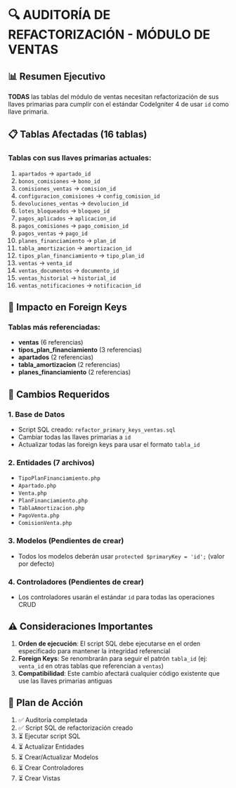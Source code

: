 # 🔍 AUDITORÍA DE REFACTORIZACIÓN - MÓDULO DE VENTAS

## 📊 Resumen Ejecutivo

**TODAS** las tablas del módulo de ventas necesitan refactorización de sus llaves primarias para cumplir con el estándar CodeIgniter 4 de usar `id` como llave primaria.

## 📋 Tablas Afectadas (16 tablas)

### Tablas con sus llaves primarias actuales:
1. `apartados` → `apartado_id`
2. `bonos_comisiones` → `bono_id`
3. `comisiones_ventas` → `comision_id`
4. `configuracion_comisiones` → `config_comision_id`
5. `devoluciones_ventas` → `devolucion_id`
6. `lotes_bloqueados` → `bloqueo_id`
7. `pagos_aplicados` → `aplicacion_id`
8. `pagos_comisiones` → `pago_comision_id`
9. `pagos_ventas` → `pago_id`
10. `planes_financiamiento` → `plan_id`
11. `tabla_amortizacion` → `amortizacion_id`
12. `tipos_plan_financiamiento` → `tipo_plan_id`
13. `ventas` → `venta_id`
14. `ventas_documentos` → `documento_id`
15. `ventas_historial` → `historial_id`
16. `ventas_notificaciones` → `notificacion_id`

## 🔗 Impacto en Foreign Keys

### Tablas más referenciadas:
- **ventas** (6 referencias)
- **tipos_plan_financiamiento** (3 referencias)
- **apartados** (2 referencias)
- **tabla_amortizacion** (2 referencias)
- **planes_financiamiento** (2 referencias)

## 📝 Cambios Requeridos

### 1. Base de Datos
- Script SQL creado: `refactor_primary_keys_ventas.sql`
- Cambiar todas las llaves primarias a `id`
- Actualizar todas las foreign keys para usar el formato `tabla_id`

### 2. Entidades (7 archivos)
- `TipoPlanFinanciamiento.php`
- `Apartado.php`
- `Venta.php`
- `PlanFinanciamiento.php`
- `TablaAmortizacion.php`
- `PagoVenta.php`
- `ComisionVenta.php`

### 3. Modelos (Pendientes de crear)
- Todos los modelos deberán usar `protected $primaryKey = 'id';` (valor por defecto)

### 4. Controladores (Pendientes de crear)
- Los controladores usarán el estándar `id` para todas las operaciones CRUD

## ⚠️ Consideraciones Importantes

1. **Orden de ejecución**: El script SQL debe ejecutarse en el orden especificado para mantener la integridad referencial
2. **Foreign Keys**: Se renombrarán para seguir el patrón `tabla_id` (ej: `venta_id` en otras tablas que referencian a `ventas`)
3. **Compatibilidad**: Este cambio afectará cualquier código existente que use las llaves primarias antiguas

## 🚀 Plan de Acción

1. ✅ Auditoría completada
2. ✅ Script SQL de refactorización creado
3. ⏳ Ejecutar script SQL
4. ⏳ Actualizar Entidades
5. ⏳ Crear/Actualizar Modelos
6. ⏳ Crear Controladores
7. ⏳ Crear Vistas